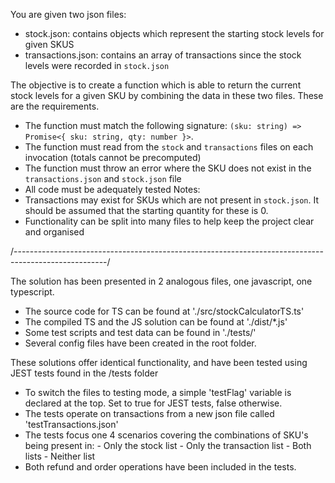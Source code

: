You are given two json files:
 - stock.json: contains objects which represent the starting stock levels for given SKUS
 - transactions.json: contains an array of transactions since the stock levels were recorded in `stock.json`

The objective is to create a function which is able to return the current stock levels for a given SKU by combining the data in these two files. These are the requirements.

- The function must match the following signature: `(sku: string) => Promise<{ sku: string, qty: number }>`.
- The function must read from the `stock` and `transactions` files on each invocation (totals cannot be precomputed)
- The function must throw an error where the SKU does not exist in the `transactions.json` and `stock.json` file
- All code must be adequately tested
Notes:
- Transactions may exist for SKUs which are not present in `stock.json`. It should be assumed that the starting quantity for these is 0.
- Functionality can be split into many files to help keep the project clear and organised


/-----------------------------------------------------------------------------------------------------/


The solution has been presented in 2 analogous files, one javascript, one typescript.
 - The source code for TS can be found at './src/stockCalculatorTS.ts'
 - The compiled TS and the JS solution can be found at './dist/*.js'
 - Some test scripts and test data can be found in './tests/'
 - Several config files have been created in the root folder.

These solutions offer identical functionality, and have been tested using JEST tests found in the /tests folder
 - To switch the files to testing mode, a simple 'testFlag' variable is declared at the top. Set to true for JEST tests, false otherwise.
 - The tests operate on transactions from a new json file called 'testTransactions.json'
 - The tests focus one 4 scenarios covering the combinations of SKU's being present in:
        - Only the stock list
        - Only the transaction list
        - Both lists
        - Neither list
 - Both refund and order operations have been included in the tests.

